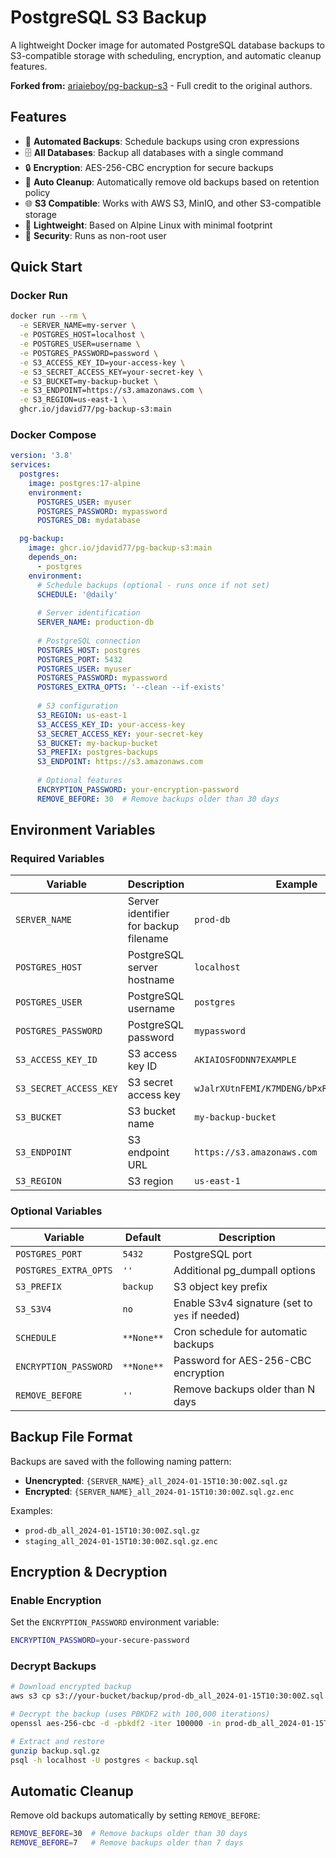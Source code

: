 # PostgreSQL S3 Backup

A lightweight Docker image for automated PostgreSQL database backups to S3-compatible storage with scheduling, encryption, and automatic cleanup features.

**Forked from:** [ariaieboy/pg-backup-s3](https://github.com/ariaieboy/pg-backup-s3) - Full credit to the original authors.

## Features

- 🔄 **Automated Backups**: Schedule backups using cron expressions
- 🗄️ **All Databases**: Backup all databases with a single command
- 🔒 **Encryption**: AES-256-CBC encryption for secure backups
- 🧹 **Auto Cleanup**: Automatically remove old backups based on retention policy
- 🌐 **S3 Compatible**: Works with AWS S3, MinIO, and other S3-compatible storage
- 🐳 **Lightweight**: Based on Alpine Linux with minimal footprint
- 🔐 **Security**: Runs as non-root user

## Quick Start

### Docker Run

```bash
docker run --rm \
  -e SERVER_NAME=my-server \
  -e POSTGRES_HOST=localhost \
  -e POSTGRES_USER=username \
  -e POSTGRES_PASSWORD=password \
  -e S3_ACCESS_KEY_ID=your-access-key \
  -e S3_SECRET_ACCESS_KEY=your-secret-key \
  -e S3_BUCKET=my-backup-bucket \
  -e S3_ENDPOINT=https://s3.amazonaws.com \
  -e S3_REGION=us-east-1 \
  ghcr.io/jdavid77/pg-backup-s3:main
```

### Docker Compose

```yaml
version: '3.8'
services:
  postgres:
    image: postgres:17-alpine
    environment:
      POSTGRES_USER: myuser
      POSTGRES_PASSWORD: mypassword
      POSTGRES_DB: mydatabase

  pg-backup:
    image: ghcr.io/jdavid77/pg-backup-s3:main
    depends_on:
      - postgres
    environment:
      # Schedule backups (optional - runs once if not set)
      SCHEDULE: '@daily'
      
      # Server identification
      SERVER_NAME: production-db
      
      # PostgreSQL connection
      POSTGRES_HOST: postgres
      POSTGRES_PORT: 5432
      POSTGRES_USER: myuser
      POSTGRES_PASSWORD: mypassword
      POSTGRES_EXTRA_OPTS: '--clean --if-exists'
      
      # S3 configuration
      S3_REGION: us-east-1
      S3_ACCESS_KEY_ID: your-access-key
      S3_SECRET_ACCESS_KEY: your-secret-key
      S3_BUCKET: my-backup-bucket
      S3_PREFIX: postgres-backups
      S3_ENDPOINT: https://s3.amazonaws.com
      
      # Optional features
      ENCRYPTION_PASSWORD: your-encryption-password
      REMOVE_BEFORE: 30  # Remove backups older than 30 days
```

## Environment Variables

### Required Variables

| Variable | Description | Example |
|----------|-------------|---------|
| `SERVER_NAME` | Server identifier for backup filename | `prod-db` |
| `POSTGRES_HOST` | PostgreSQL server hostname | `localhost` |
| `POSTGRES_USER` | PostgreSQL username | `postgres` |
| `POSTGRES_PASSWORD` | PostgreSQL password | `mypassword` |
| `S3_ACCESS_KEY_ID` | S3 access key ID | `AKIAIOSFODNN7EXAMPLE` |
| `S3_SECRET_ACCESS_KEY` | S3 secret access key | `wJalrXUtnFEMI/K7MDENG/bPxRfiCYEXAMPLEKEY` |
| `S3_BUCKET` | S3 bucket name | `my-backup-bucket` |
| `S3_ENDPOINT` | S3 endpoint URL | `https://s3.amazonaws.com` |
| `S3_REGION` | S3 region | `us-east-1` |

### Optional Variables

| Variable | Default | Description |
|----------|---------|-------------|
| `POSTGRES_PORT` | `5432` | PostgreSQL port |
| `POSTGRES_EXTRA_OPTS` | `''` | Additional pg_dumpall options |
| `S3_PREFIX` | `backup` | S3 object key prefix |
| `S3_S3V4` | `no` | Enable S3v4 signature (set to `yes` if needed) |
| `SCHEDULE` | `**None**` | Cron schedule for automatic backups |
| `ENCRYPTION_PASSWORD` | `**None**` | Password for AES-256-CBC encryption |
| `REMOVE_BEFORE` | `''` | Remove backups older than N days |


## Backup File Format

Backups are saved with the following naming pattern:
- **Unencrypted**: `{SERVER_NAME}_all_2024-01-15T10:30:00Z.sql.gz`
- **Encrypted**: `{SERVER_NAME}_all_2024-01-15T10:30:00Z.sql.gz.enc`

Examples:
- `prod-db_all_2024-01-15T10:30:00Z.sql.gz`
- `staging_all_2024-01-15T10:30:00Z.sql.gz.enc`

## Encryption & Decryption

### Enable Encryption
Set the `ENCRYPTION_PASSWORD` environment variable:
```bash
ENCRYPTION_PASSWORD=your-secure-password
```

### Decrypt Backups
```bash
# Download encrypted backup
aws s3 cp s3://your-bucket/backup/prod-db_all_2024-01-15T10:30:00Z.sql.gz.enc ./

# Decrypt the backup (uses PBKDF2 with 100,000 iterations)
openssl aes-256-cbc -d -pbkdf2 -iter 100000 -in prod-db_all_2024-01-15T10:30:00Z.sql.gz.enc -out backup.sql.gz -pass pass:your-secure-password

# Extract and restore
gunzip backup.sql.gz
psql -h localhost -U postgres < backup.sql
```

## Automatic Cleanup

Remove old backups automatically by setting `REMOVE_BEFORE`:

```bash
REMOVE_BEFORE=30  # Remove backups older than 30 days
REMOVE_BEFORE=7   # Remove backups older than 7 days
```
